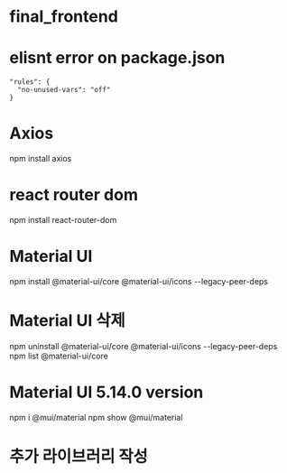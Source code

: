# final_frontend

# elisnt error on package.json
    "rules": {
      "no-unused-vars": "off"
    }

# Axios
npm install axios

# react router dom
npm install react-router-dom

# Material UI
npm install @material-ui/core @material-ui/icons --legacy-peer-deps

# Material UI 삭제
npm uninstall @material-ui/core @material-ui/icons --legacy-peer-deps
npm list @material-ui/core

# Material UI 5.14.0 version
npm i @mui/material
npm show @mui/material

# 추가 라이브러리 작성